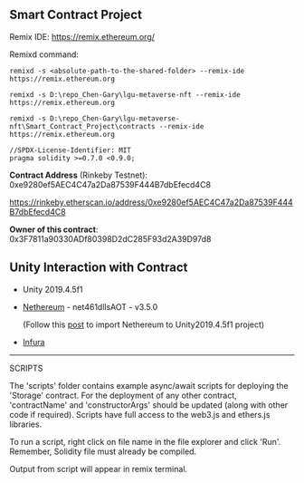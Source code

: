 ## Smart Contract Project

Remix IDE: https://remix.ethereum.org/

Remixd command:

```
remixd -s <absolute-path-to-the-shared-folder> --remix-ide https://remix.ethereum.org

remixd -s D:\repo_Chen-Gary\lgu-metaverse-nft --remix-ide https://remix.ethereum.org

remixd -s D:\repo_Chen-Gary\lgu-metaverse-nft\Smart_Contract_Project\contracts --remix-ide https://remix.ethereum.org
```



```
//SPDX-License-Identifier: MIT
pragma solidity >=0.7.0 <0.9.0;
```

**Contract Address** (Rinkeby Testnet): 0xe9280ef5AEC4C47a2Da87539F444B7dbEfecd4C8

https://rinkeby.etherscan.io/address/0xe9280ef5AEC4C47a2Da87539F444B7dbEfecd4C8

**Owner of this contract**: 0x3F7811a90330ADf80398D2dC285F93d2A39D97d8



## Unity Interaction with Contract

* Unity 2019.4.5f1

* [Nethereum](https://github.com/Nethereum/Nethereum) - net461dllsAOT - v3.5.0

  (Follow this [post](https://medium.com/coinmonks/part-1-using-nethereum-in-unity-54e62f7e65d5) to import Nethereum to Unity2019.4.5f1 project)

* [Infura](https://infura.io/)













---

SCRIPTS

The 'scripts' folder contains example async/await scripts for deploying the 'Storage' contract.
For the deployment of any other contract, 'contractName' and 'constructorArgs' should be updated (along with other code if required). 
Scripts have full access to the web3.js and ethers.js libraries.

To run a script, right click on file name in the file explorer and click 'Run'. Remember, Solidity file must already be compiled.

Output from script will appear in remix terminal.

